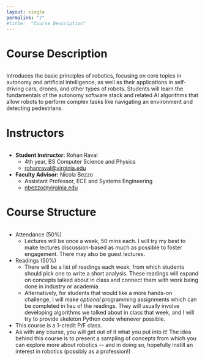 ```yaml
---
layout: single
permalink: "/"
#title:  "Course Description"
---
```


<style> h1 { padding-bottom: 0.5em; border-bottom: 1px solid $border-color; }</style>


# **Course Description**
Introduces the basic principles of robotics, focusing on core topics in autonomy and artificial intelligence, as well as their applications in self-driving cars, drones, and other types of robots. Students will learn the fundamentals of the autonomy software stack and related AI algorithms that allow robots to perform complex tasks like navigating an environment and detecting pedestrians.

# **Instructors**
- **Student Instructor:** Rohan Raval
    - 4th year, BS Computer Science and Physics
    - rohanraval@virginia.edu
- **Faculty Advisor:** Nicola Bezzo
    - Assistant Professor, ECE and Systems Engineering
    - nbezzo@virginia.edu

# **Course Structure**

- Attendance (50%)
    - Lectures will be once a week, 50 mins each. I will try my best to make lectures discussion-based as much as possible to foster engagement. There may also be guest lectures.
- Readings (50%)
    - There will be a list of readings each week, from which students should pick one to write a short analysis. These readings will expand on concepts talked about in class and connect them with work being done in industry or academia.
    - Alternatively, for students that would like a more hands-on challenge, I will make _optional_ programming assignments which can be completed in lieu of the readings. They will usually involve developing algorithms we talked about in class that week, and I will try to provide skeleton Python code whenever possible.
- This course is a 1-credit P/F class.
- As with any course, you will get out of it what you put into it! The idea behind this course is to present a sampling of concepts from which you can explore more about robotics -- and in doing so, hopefully instill an interest in robotics (possibly as a profession!)